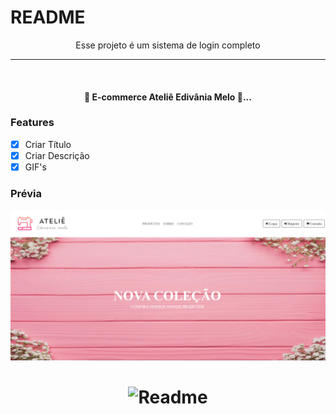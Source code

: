 # README
<p align="center"> Esse projeto é um sistema de login completo </p>



---
<br>

<h4 align="center">
 🚧  E-commerce Ateliê Edivânia Melo 🚧...
  </h4>

### Features
- [X] Criar Título
- [X] Criar Descrição
- [X] GIF's

### Prévia
<img alt="previa" src="./atelie.png"> 

<h1 align="center">
  <img alt="Readme" title="Readme" src="https://rafaelherculano.com.br/assets/images/busy.gif" />
</h1>
